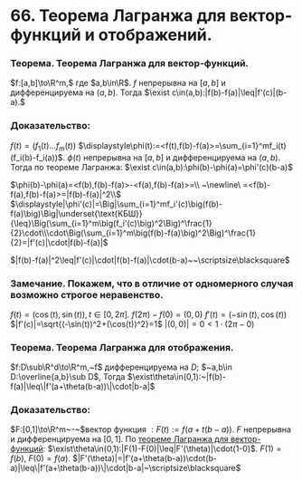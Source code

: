 # 66. Теорема Лагранжа для вектор-функций и отображений.

### Теорема. Теорема Лагранжа для вектор-функций.
$f:[a,b]\to\R^m,$ где $a,b\in\R$.
$f$ непрерывна на $[a,b]$ и дифференцируема на $(a,b)$.
Тогда $\exist c\in(a,b):|f(b)-f(a)|\leq|f'(c)|(b-a).$

### Доказательство:
$f(t)=(f_1(t)\dots f_m(t))$
$\displaystyle\phi(t):=<f(t),f(b)-f(a)>=\sum_{i=1}^mf_i(t)(f_i(b)-f_i(a))$.
$\phi(t)$ непрерывна на $[a,b]$ и дифференцируема на $(a,b)$.
Тогда по теореме Лагранжа: $\exist c\in(a,b):\phi(b)-\phi(a)=\phi'(c)(b-a)$

$\phi(b)-\phi(a)=<f(b),f(b)-f(a)>-<f(a),f(b)-f(a)>=\\ ~\newline\ =<f(b)-f(a),f(b)-f(a)>=|f(b)-f(a)|^2\\$
$\displaystyle|\phi'(c)|=\Big|\sum_{i=1}^mf_i'(c)\big(f(b)-f(a)\big)\Big|\underset{\text{КБШ}}{\leq}\Big(\sum_{i=1}^m\big(f_i'(c)\big)^2\Big)^\frac{1}{2}\cdot\\\cdot\Big(\sum_{i=1}^m\big(f(b)-f(a)\big)^2\Big)^\frac{1}{2}=|f'(c)|\cdot|f(b)-f(a)|$

$|f(b)-f(a)|^2\leq|f'(c)|\cdot|f(b)-f(a)|\cdot(b-a)~~\scriptsize\blacksquare$

### Замечание. Покажем, что в отличие от одномерного случая возможно строгое неравенство.
$f(t)=(\cos(t),\sin(t)),t\in[0,2\pi]$.
$f(2\pi)-f(0)=(0,0)$
$f'(t)=(-\sin(t),\cos(t))$
$|f'(c)|=\sqrt{(-\sin(t))^2+(\cos(t))^2}=1$
$|(0,0)|=0<1\cdot(2\pi-0)$

### Теорема. Теорема Лагранжа для отображения.
$f:D\sub\R^d\to\R^m,~f$ дифференцируема на $D$; $~a,b\in D:\overline{a,b}\sub D$,
Тогда $\exist\theta\in(0,1):~|f(b)-f(a)|\leq\|f'(a+\theta(b-a))\|\cdot|b-a|$

### Доказательство:
$F:[0,1]\to\R^m~-~$вектор функция$~:F(t):=f(a+t(b-a))$.
$F$ непрерывна и дифференцируема на $[0,1]$.
По [теореме Лагранжа для вектор-функций](07-05-24.md):
$\exist\theta\in(0,1):|F(1)-F(0)|\leq|F'(\theta)|\cdot(1-0)$.
$F(1)=f(b),~F(0)=f(a)$. 
$|F'(\theta)|=|f'(a+\theta(b-a))\cdot(b-a)|\leq\|f'(a+\theta(b-a))\|\cdot|b-a|~\scriptsize\blacksquare$